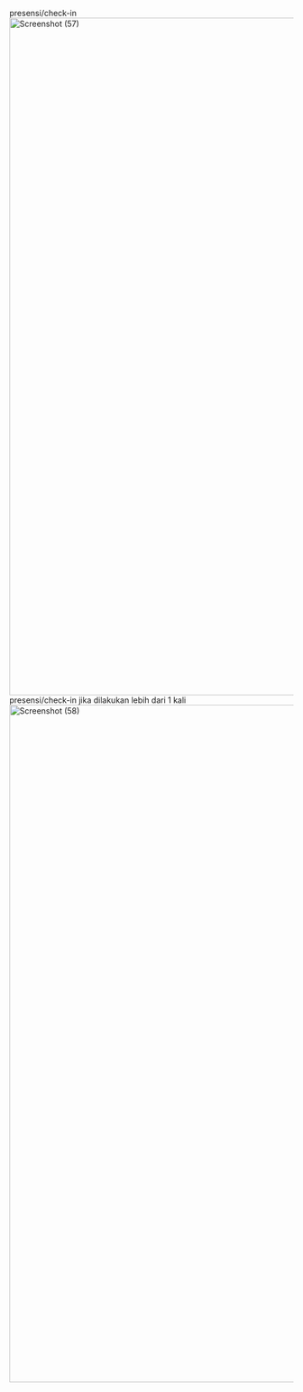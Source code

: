 presensi/check-in
<img width="1920" height="1200" alt="Screenshot (57)" src="https://github.com/user-attachments/assets/6f863cfb-1cbc-4814-9be4-363b7fd68b7b" />
presensi/check-in jika dilakukan lebih dari 1 kali
<img width="1920" height="1200" alt="Screenshot (58)" src="https://github.com/user-attachments/assets/2d0a05d0-9644-454f-8a22-66e32446753d" />

